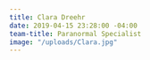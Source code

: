 ```yaml
---
title: Clara Dreehr
date: 2019-04-15 23:28:00 -04:00
team-title: Paranormal Specialist
image: "/uploads/Clara.jpg"
---
```


